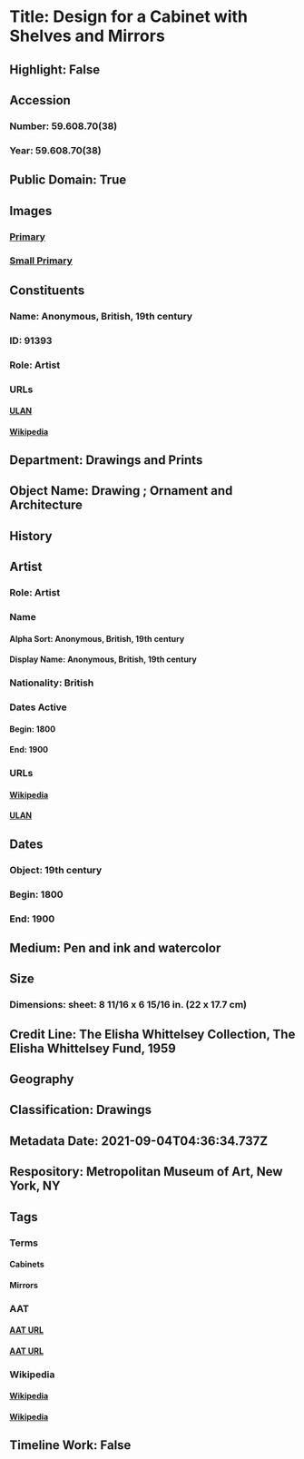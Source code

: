 # Title: Design for a Cabinet with Shelves and Mirrors
## Highlight: False
## Accession
### Number: 59.608.70(38)
### Year: 59.608.70(38)
## Public Domain: True
## Images
### [Primary](https://images.metmuseum.org/CRDImages/dp/original/DP806632.jpg)
### [Small Primary](https://images.metmuseum.org/CRDImages/dp/web-large/DP806632.jpg)
## Constituents
### Name: Anonymous, British, 19th century
### ID: 91393
### Role: Artist
### URLs
#### [ULAN](http://vocab.getty.edu/page/ulan/500397994)
#### [Wikipedia](https://www.wikidata.org/wiki/Q4233718)
## Department: Drawings and Prints
## Object Name: Drawing ; Ornament and Architecture
## History
## Artist
### Role: Artist
### Name
#### Alpha Sort: Anonymous, British, 19th century
#### Display Name: Anonymous, British, 19th century
### Nationality: British
### Dates Active
#### Begin: 1800
#### End: 1900
### URLs
#### [Wikipedia](https://www.wikidata.org/wiki/Q4233718)
#### [ULAN](http://vocab.getty.edu/page/ulan/500397994)
## Dates
### Object: 19th century
### Begin: 1800
### End: 1900
## Medium: Pen and ink and watercolor
## Size
### Dimensions: sheet: 8 11/16 x 6 15/16 in. (22 x 17.7 cm)
## Credit Line: The Elisha Whittelsey Collection, The Elisha Whittelsey Fund, 1959
## Geography
## Classification: Drawings
## Metadata Date: 2021-09-04T04:36:34.737Z
## Respository: Metropolitan Museum of Art, New York, NY
## Tags
### Terms
#### Cabinets
#### Mirrors
### AAT
#### [AAT URL](http://vocab.getty.edu/page/aat/300038888)
#### [AAT URL](http://vocab.getty.edu/page/aat/300037682)
### Wikipedia
#### [Wikipedia]()
#### [Wikipedia]()
## Timeline Work: False